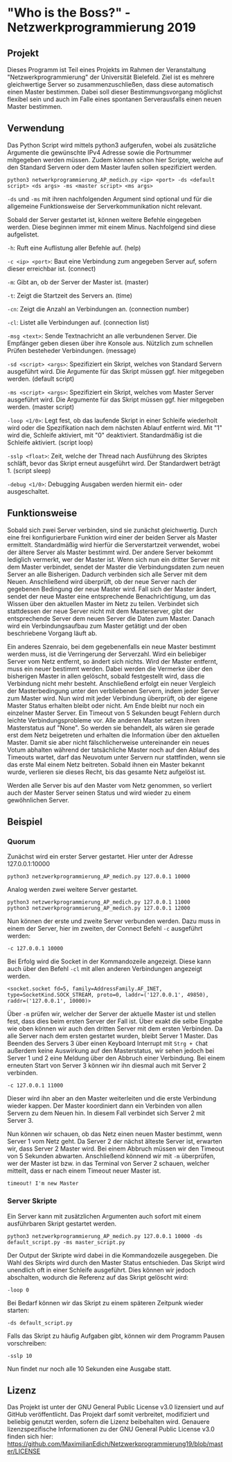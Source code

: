 # "Who is the Boss?" - Netzwerkprogrammierung 2019
## Projekt

Dieses Programm ist Teil eines Projekts im Rahmen der Veranstaltung "Netzwerkprogrammierung" der Universität Bielefeld.
Ziel ist es mehrere gleichwertige Server so zusammenzuschließen, dass diese automatisch einen Master bestimmen. Dabei soll dieser Bestimmungsvorgang möglichst flexibel
sein und auch im Falle eines spontanen Serverausfalls einen neuen Master bestimmen.


## Verwendung

Das Python Script wird mittels python3 aufgerufen, wobei als zusätzliche Argumente die gewünschte IPv4 Adresse sowie die Portnummer mitgegeben werden müssen. Zudem können schon hier Scripte, welche auf den Standard Servern oder dem Master laufen sollen spezifiziert werden.

```
python3 netwerkprogrammierung_AP_medich.py <ip> <port> -ds <default script> <ds args> -ms <master script> <ms args>
```

`-ds` und `-ms` mit ihren nachfolgenden Argument sind optional und für die allgemeine Funktionsweise der Serverkommunikation nicht relevant.

Sobald der Server gestartet ist, können weitere Befehle eingegeben werden. Diese beginnen immer mit einem Minus. Nachfolgend sind diese aufgelistet.

`-h`: 			Ruft eine Auflistung aller Befehle auf. (help)

`-c <ip> <port>`: 	Baut eine Verbindung zum angegeben Server auf, sofern dieser erreichbar ist. (connect)

`-m`:			Gibt an, ob der Server der Master ist. (master)

`-t`:			Zeigt die Startzeit des Servers an. (time)

`-cn`:			Zeigt die Anzahl an Verbindungen an. (connection number)

`-cl`:			Listet alle Verbindungen auf. (connection list)

`-msg <text>`:		Sende Textnachricht an alle verbundenen Server. Die Empfänger geben diesen über ihre Konsole aus. Nützlich zum schnellen Prüfen besteheder Verbindungen. (message)

`-sd <script> <args>`:	Spezifiziert ein Skript, welches von Standard Servern ausgeführt wird. Die Argumente für das Skript müssen ggf. hier mitgegeben werden. (default script)

`-ms <script> <args>`:	Spezifiziert ein Skript, welches vom Master Server ausgeführt wird. Die Argumente für das Skript müssen ggf. hier mitgegeben werden. (master script)

`-loop <1/0>`:		Legt fest, ob das laufende Skript in einer Schleife wiederholt wird oder die Spezifikation nach dem nächsten Ablauf entfernt wird. Mit "1" wird die,  Schleife aktiviert, mit "0" deaktiviert. Standardmäßig ist die Schleife aktiviert. (script loop)

`-sslp <float>`:	Zeit, welche der Thread nach Ausführung des Skriptes schläft, bevor das Skript erneut ausgeführt wird. Der Standardwert beträgt 1. (script sleep)

`-debug <1/0>`:		Debugging Ausgaben werden hiermit ein- oder ausgeschaltet.


## Funktionsweise

Sobald sich zwei Server verbinden, sind sie zunächst gleichwertig. Durch eine frei konfigurierbare Funktion wird einer der beiden Server als Master ermittelt. Standardmäßig
wird hierfür die Serverstartzeit verwendet, wobei der ältere Server als Master bestimmt wird. Der andere Server bekommt lediglich vermerkt, wer der Master ist.
Wenn sich nun ein dritter Server mit dem Master verbindet, sendet der Master die Verbindungsdaten zum neuen Server an alle Bisherigen. Dadurch verbinden sich alle Server mit
dem Neuen. Anschließend wird überprüft, ob der neue Server nach der gegebenen Bedingung der neue Master wird. Fall sich der Master ändert, sendet der neue Master eine entsprechende Benachrichtigung, um das Wissen über den aktuellen Master im Netz zu teilen.
Verbindet sich stattdessen der neue Server nicht mit dem Masterserver, gibt der entsprechende Server dem neuen Server die Daten zum Master. Danach wird ein Verbindungsaufbau
zum Master getätigt und der oben beschriebene Vorgang läuft ab.

Ein anderes Szenraio, bei dem gegebenenfalls ein neue Master bestimmt werden muss, ist die Verringerung der Serverzahl. Wird ein beliebiger Server vom Netz entfernt, so
ändert sich nichts. Wird der Master entfernt, muss ein neuer bestimmt werden. Dabei werden die Vermerke über den bisherigen Master in allen gelöscht, sobald festgestellt wird,
dass die Verbindung nicht mehr besteht. Anschließend erfolgt ein neuer Vergleich der Masterbedingung unter den verbliebenen Servern, indem jeder Server zum Master wird. Nun wird mit jeder Verbindung überprüft, ob der eigene Master Status erhalten bleibt oder nicht. Am Ende bleibt nur noch ein einzelner Master Server. Ein Timeout von 5 Sekunden beugt Fehlern durch leichte Verbindungsprobleme vor. Alle anderen Master setzen ihren Masterstatus auf "None". So werden sie behandelt, als wären sie gerade erst dem Netz beigetreten und erhalten die Information über den aktuellen Master. Damit sie aber nicht fälschlicherweise untereinander ein neues Votum abhalten während der tatsächliche Master noch auf den Ablauf des Timeouts wartet, darf das Neuvotum unter Servern nur stattfinden, wenn sie das erste Mal einem Netz beitreten. Sobald ihnen ein Master bekannt wurde, verlieren sie dieses Recht, bis das gesamte Netz aufgelöst ist.

Werden alle Server bis auf den Master vom Netz genommen, so verliert auch der Master Server seinen Status und wird wieder zu einem gewöhnlichen Server.


## Beispiel

### Quorum

Zunächst wird ein erster Server gestartet. Hier unter der Adresse 127.0.0.1:10000
```
python3 netzwerkprogrammierung_AP_medich.py 127.0.0.1 10000

```
Analog werden zwei weitere Server gestartet.
```
python3 netzwerkprogrammierung_AP_medich.py 127.0.0.1 11000
python3 netzwerkprogrammierung_AP_medich.py 127.0.0.1 12000

```
Nun können der erste und zweite Server verbunden werden. Dazu muss in einem der Server, hier im zweiten, der Connect Befehl `-c` ausgeführt werden:
```
-c 127.0.0.1 10000

```
Bei Erfolg wird die Socket in der Kommandozeile angezeigt. Diese kann auch über den Befehl `-cl` mit allen anderen Verbindungen angezeigt werden.
```
<socket.socket fd=5, family=AddressFamily.AF_INET, type=SocketKind.SOCK_STREAM, proto=0, laddr=('127.0.0.1', 49850), raddr=('127.0.0.1', 10000)>

```

Über `-m` prüfen wir, welcher der Server der aktuelle Master ist und stellen fest, dass dies beim ersten Server der Fall ist.
Über exakt die selbe Eingabe wie oben können wir auch den dritten Server mit dem ersten Verbinden. Da alle Server nach dem ersten gestartet wurden, bleibt Server 1 Master. Das Beenden des Servers 3 über einen Keyboard Interrupt mit `Strg + C`hat außerdem keine Auswirkung auf den Masterstatus, wir sehen jedoch bei Server 1 und 2 eine Meldung über den Abbruch einer Verbindung.
Bei einem erneuten Start von Server 3 können wir ihn diesmal auch mit Server 2 verbinden. 

```
-c 127.0.0.1 11000

```

Dieser wird ihn aber an den Master weiterleiten und die erste Verbindung wieder kappen. Der Master koordiniert dann ein Verbinden von allen Servern zu dem Neuen hin. In diesem Fall verbindet sich Server 2 mit Server 3.

Nun können wir schauen, ob das Netz einen neuen Master bestimmt, wenn Server 1 vom Netz geht. Da Server 2 der nächst älteste Server ist, erwarten wir, dass Server 2 Master wird.
Bei einem Abbruch müssen wir den Timeout von 5 Sekunden abwarten. Anschließend könnend wir mit `-m` überprüfen, wer der Master ist bzw. in das Terminal von Server 2 schauen, welcher mitteilt, dass er nach einem Timeout neuer Master ist.

```
timeout! I'm new Master
```


### Server Skripte

Ein Server kann mit zusätzlichen Argumenten auch sofort mit einem ausführbaren Skript gestartet werden.
```
python3 netzwerkprogrammierung_AP_medich.py 127.0.0.1 10000 -ds default_script.py -ms master_script.py
```

Der Output der Skripte wird dabei in die Kommandozeile ausgegeben. Die Wahl des Skripts wird durch den Master Status entschieden. Das Skript wird unendlich oft in einer Schleife ausgeführt. Dies können wir jedoch abschalten, wodurch die Referenz auf das Skript gelöscht wird:

```
-loop 0
```

Bei Bedarf können wir das Skript zu einem späteren Zeitpunk wieder starten:

```
-ds default_script.py
```

Falls das Skript zu häufig Aufgaben gibt, können wir dem Programm Pausen vorschreiben:

```
-sslp 10
```

Nun findet nur noch alle 10 Sekunden eine Ausgabe statt.


## Lizenz

Das Projekt ist unter der GNU General Public License v3.0 lizensiert und auf GitHub veröffentlicht. Das Projekt darf somit verbreitet, modifiziert und beliebig genutzt werden, sofern die Lizenz beibehalten wird. Genauere lizenzspezifische Informationen zu der GNU General Public License v3.0 finden sich hier: https://github.com/MaximilianEdich/Netzwerkprogrammierung19/blob/master/LICENSE
